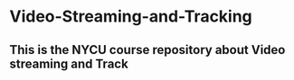 # Video-Streaming-and-Tracking

## This is the NYCU course repository about Video streaming and Track